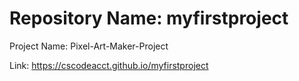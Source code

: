 # Repository Name: myfirstproject
Project Name: Pixel-Art-Maker-Project


Link:
https://cscodeacct.github.io/myfirstproject

